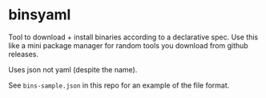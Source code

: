 # binsyaml

Tool to download + install binaries according to a declarative spec. Use this like a mini package manager for random tools you download from github releases.

Uses json not yaml (despite the name).

See `bins-sample.json` in this repo for an example of the file format.
